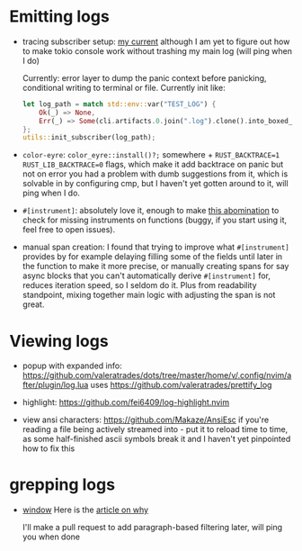 # Emitting logs
- tracing subscriber setup: [my current](<https://github.com/valeratrades/discretionary_engine/blob/master/discretionary_engine/src/utils.rs#L29-L78>)
	although I am yet to figure out how to make tokio console work without trashing my main log (will ping when I do)

	Currently: error layer to dump the panic context before panicking, conditional writing to terminal or file. Currently init like:
	```rs
	let log_path = match std::env::var("TEST_LOG") {
		Ok(_) => None,
		Err(_) => Some(cli.artifacts.0.join(".log").clone().into_boxed_path()),
	};
	utils::init_subscriber(log_path);
	```
- `color-eyre`: `color_eyre::install()?;` somewhere + `RUST_BACKTRACE=1 RUST_LIB_BACKTRACE=0` flags, which make it add backtrace on panic but not on error
	you had a problem with dumb suggestions from it, which is solvable in by configuring cmp, but I haven't yet gotten around to it, will ping when I do.

- `#[instrument]`: absolutely love it, enough to make [this abomination](<https://github.com/valeratrades/rust_codestyle>) to check for missing instruments on functions (buggy, if you start using it, feel free to open issues).

- manual span creation: I found that trying to improve what `#[instrument]` provides by for example delaying filling some of the fields until later in the function to make it more precise, or manually creating spans for say async blocks that you can't automatically derive `#[instrument]` for, reduces iteration speed, so I seldom do it. Plus from readability standpoint, mixing together main logic with adjusting the span is not great.


# Viewing logs
- popup with expanded info: https://github.com/valeratrades/dots/tree/master/home/v/.config/nvim/after/plugin/log.lua
	uses https://github.com/valeratrades/prettify_log

- highlight: https://github.com/fei6409/log-highlight.nvim

- view ansi characters: https://github.com/Makaze/AnsiEsc
	if you're reading a file being actively streamed into - put it to reload time to time, as some half-finished ascii symbols break it and I haven't yet pinpointed how to fix this

# grepping logs
- [window](<https://github.com/matklad/window>)
	Here is the [article on why](<https://matklad.github.io/2024/02/10/window-live-constant-time-grep.html>)

	I'll make a pull request to add paragraph-based filtering later, will ping you when done
